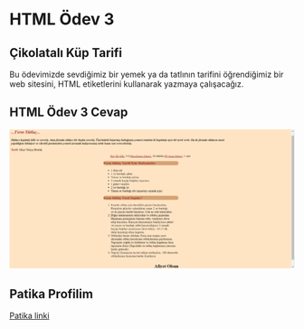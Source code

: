 # HTML Ödev 3

## Çikolatalı Küp Tarifi 
Bu ödevimizde sevdiğimiz bir yemek ya da tatlının tarifini öğrendiğimiz bir web sitesini, HTML etiketlerini kullanarak yazmaya çalışacağız. 

## HTML Ödev 3 Cevap
![](f%C4%B1r%C4%B1ns%C3%BCtla%C3%A7.png)



## Patika Profilim

[Patika linki](https://app.patika.dev/melisaesenn)